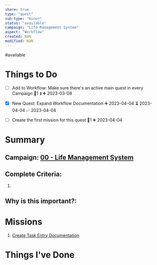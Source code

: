 ```yaml
---
share: true
type: "quest"
sub-type: "minor"
status: "available"
campaign: "Life Management System"
aspect: "Workflow"
created: NaN 
modified: NaN
---
```

 
#available 
# Things to Do

- [ ] Add to Workflow: Make sure there's an active main quest in every Campaign 🥄1 ⏫ ➕ 2023-03-08
- [x] New Quest: Expand Workflow Documentation ➕ 2023-04-04 ⏳ 2023-04-04 ✅ 2023-04-04

- [ ] Create the first mission for this quest 🥄1 ➕ 2023-04-04 
# Summary
## Campaign: [00 - Life Management System](./00%20-%20Life%20Management%20System.md)

## Complete Criteria:
1. 

## Why is this important?:

# Missions
1. [Create Task Entry Documentation](./Create%20Task%20Entry%20Documentation.md)

# Things I've Done